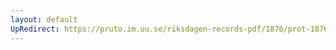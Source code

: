 ```yaml
---
layout: default
UpRedirect: https://pruto.im.uu.se/riksdagen-records-pdf/1876/prot-1876--ak--042/prot-1876--ak--042_028.pdf
---
```

